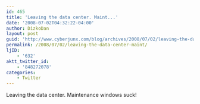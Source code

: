 ```yaml
---
id: 465
title: 'Leaving the data center. Maint...'
date: '2008-07-02T04:32:22-04:00'
author: DizkoDan
layout: post
guid: 'http://www.cyberjunx.com/blog/archives/2008/07/02/leaving-the-data-center-maint/'
permalink: /2008/07/02/leaving-the-data-center-maint/
ljID:
    - '632'
aktt_twitter_id:
    - '848272078'
categories:
    - Twitter
---
```


Leaving the data center. Maintenance windows suck!